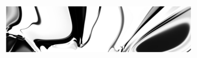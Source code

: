 [![neuralart][thumbnail]][link]

[thumbnail]: https://github.com/dstein64/dstein64/blob/neuralart_202101162331/neuralart-thumbnail.jpg?raw=true
[link]: https://github.com/dstein64/dstein64/blob/neuralart_202101162331/neuralart.png?raw=true

